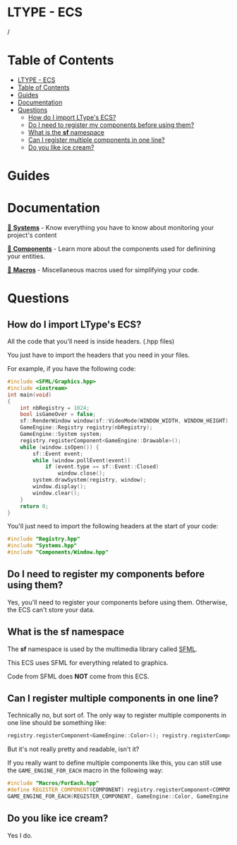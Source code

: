 # LTYPE - ECS

/

# Table of Contents
- [LTYPE - ECS](#ltype---ecs)
- [Table of Contents](#table-of-contents)
- [Guides](#guides)
- [Documentation](#documentation)
- [Questions](#questions)
  - [How do I import LType's ECS?](#how-do-i-import-ltypes-ecs)
  - [Do I need to register my components before using them?](#do-i-need-to-register-my-components-before-using-them)
  - [What is the **sf** namespace](#what-is-the-sf-namespace)
  - [Can I register multiple components in one line?](#can-i-register-multiple-components-in-one-line)
  - [Do you like ice cream?](#do-you-like-ice-cream)

# Guides

# Documentation

[🔨 **Systems**](ecs/SYSTEMS.md) - Know everything you have to know about monitoring your project's content

[🔧 **Components**](ecs/COMPONENTS.md) - Learn more about the components used for definining your entities.

[🧰 **Macros**](ecs/MACROS.md) - Miscellaneous macros used for simplifying your code.

# Questions

## How do I import LType's ECS?

All the code that you'll need is inside headers. (.hpp files)

You just have to import the headers that you need in your files.

For example, if you have the following code:

```cpp
#include <SFML/Graphics.hpp>
#include <iostream>
int main(void)
{
    int nbRegistry = 1024;
    bool isGameOver = false;
    sf::RenderWindow window(sf::VideoMode(WINDOW_WIDTH, WINDOW_HEIGHT), "ECS");
    GameEngine::Registry registry(nbRegistry);
    GameEngine::System system;
    registry.registerComponent<GameEngine::Drawable>();
    while (window.isOpen()) {
        sf::Event event;
        while (window.pollEvent(event))
            if (event.type == sf::Event::Closed)
                window.close();
        system.drawSystem(registry, window);
        window.display();
        window.clear();
    }
    return 0;
}
```

You'll just need to import the following headers at the start of your code:

```cpp
#include "Registry.hpp"
#include "Systems.hpp"
#include "Components/Window.hpp"
```

## Do I need to register my components before using them?

Yes, you'll need to register your components before using them. Otherwise, the ECS can't store your data.

## What is the **sf** namespace

The **sf** namespace is used by the multimedia library called [SFML](https://www.sfml-dev.org).

This ECS uses SFML for everything related to graphics.

Code from SFML does **NOT** come from this ECS.

## Can I register multiple components in one line?

Technically no, but sort of. The only way to register multiple components in one line should be something like:

```cpp
registry.registerComponent<GameEngine::Color>(); registry.registerComponent<GameEngine::Drawable>(); registry.registerComponent<GameEngine::Sprite>();
```

But it's not really pretty and readable, isn't it?

If you really want to define multiple components like this, you can still use the `GAME_ENGINE_FOR_EACH` macro in the following way:

```cpp
#include "Macros/ForEach.hpp"
#define REGISTER_COMPONENT(COMPONENT) registry.registerComponent<COMPONENT>();
GAME_ENGINE_FOR_EACH(REGISTER_COMPONENT, GameEngine::Color, GameEngine::Drawable, GameEngine::Sprite)
```

## Do you like ice cream?

Yes I do.